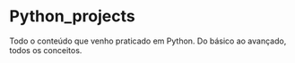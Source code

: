 # Python_projects
Todo o conteúdo que venho praticado em Python. Do básico ao avançado, todos os conceitos.
